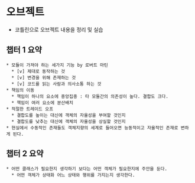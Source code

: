 # 오브젝트
* 코틀린으로 오브젝트 내용을 정리 및 실습

## 챕터 1 요약
```
* 모듈이 가져야 하는 세가지 기능 by 로버트 마틴
  * [v] 제대로 동작하는 것
  * [v] 변경을 위해 존재하는 것
  * [v] 코드를 읽는 사람과 의사소통 하는 것
* 책임의 이동
  * 책임이 하나의 요소에 중앙집중 : 타 모듈간의 의존성이 높다. 결합도 크다.
  * 책임이 여러 요소에 분산배치
* 적절한 트레이드 오프
  * 결합도를 높이는 대신에 객체의 자율성을 부여할 것인지
  * 결합도를 낮추는 대신에 객체의 자율성을 상실할 것인지
* 현실에서 수동적인 존재들도 객체지향의 세계로 들어오면 능동적이고 자율적인 존재로 변하게 된다.
```

## 챕터 2 요약
```
* 어떤 클래스가 필요한지 생각하기 보다는 어떤 객체가 필요한지에 주안을 둔다.
  * 어떤 객체가 상태화 어느 상태와 행위를 가지는지 생각한다.
```